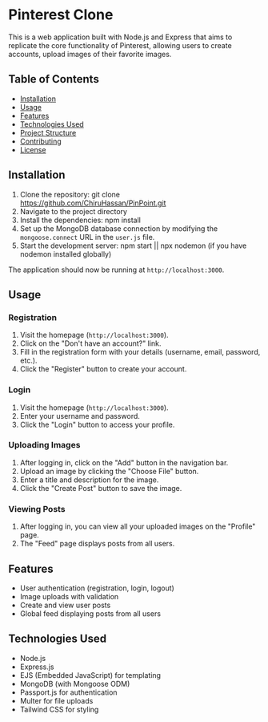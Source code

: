 # Pinterest Clone

This is a web application built with Node.js and Express that aims to replicate the core functionality of Pinterest, allowing users to create accounts, upload images of their favorite images.

## Table of Contents

- [Installation](#installation)
- [Usage](#usage)
- [Features](#features)
- [Technologies Used](#technologies-used)
- [Project Structure](#project-structure)
- [Contributing](#contributing)
- [License](#license)

## Installation

1. Clone the repository:
git clone https://github.com/ChiruHassan/PinPoint.git
2. Navigate to the project directory
3. Install the dependencies: npm install
4. Set up the MongoDB database connection by modifying the `mongoose.connect` URL in the `user.js` file.
5. Start the development server: npm start || npx nodemon (if you have nodemon installed globally)

The application should now be running at `http://localhost:3000`.

## Usage

### Registration

1. Visit the homepage (`http://localhost:3000`).
2. Click on the "Don't have an account?" link.
3. Fill in the registration form with your details (username, email, password, etc.).
4. Click the "Register" button to create your account.

### Login

1. Visit the homepage (`http://localhost:3000`).
2. Enter your username and password.
3. Click the "Login" button to access your profile.

### Uploading Images

1. After logging in, click on the "Add" button in the navigation bar.
2. Upload an image by clicking the "Choose File" button.
3. Enter a title and description for the image.
4. Click the "Create Post" button to save the image.

### Viewing Posts

1. After logging in, you can view all your uploaded images on the "Profile" page.
2. The "Feed" page displays posts from all users.

## Features

- User authentication (registration, login, logout)
- Image uploads with validation
- Create and view user posts
- Global feed displaying posts from all users

## Technologies Used

- Node.js
- Express.js
- EJS (Embedded JavaScript) for templating
- MongoDB (with Mongoose ODM)
- Passport.js for authentication
- Multer for file uploads
- Tailwind CSS for styling
